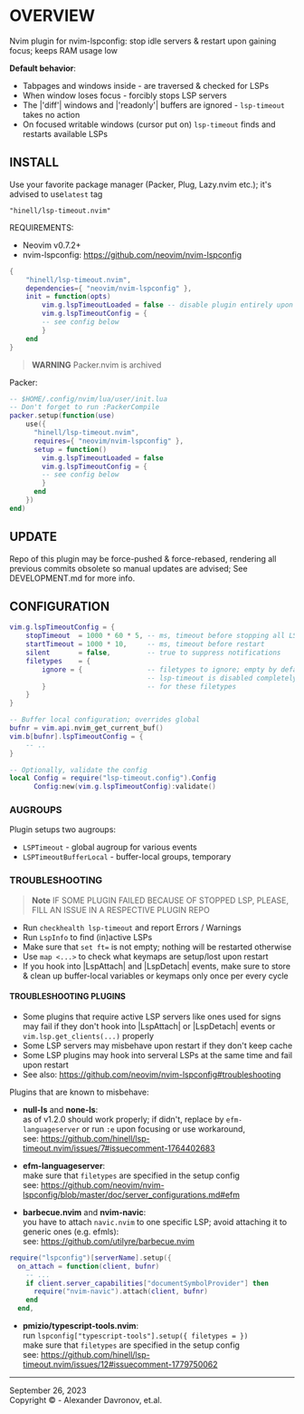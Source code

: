 # OVERVIEW

Nvim plugin for nvim-lspconfig: stop idle servers & restart upon gaining focus;
keeps RAM usage low

**Default behavior**:
* Tabpages and windows inside - are traversed & checked for LSPs
* When window loses focus - forcibly stops LSP servers
* The |'diff'| windows and |'readonly'| buffers are ignored - `lsp-timeout` takes no action
* On focused writable windows (cursor put on) `lsp-timeout` finds and restarts available LSPs 

## INSTALL
Use your favorite package manager (Packer, Plug, Lazy.nvim etc.); it's advised to use`latest` tag

```
"hinell/lsp-timeout.nvim"
```

REQUIREMENTS:

* Neovim v0.7.2+
* nvim-lspconfig: https://github.com/neovim/nvim-lspconfig

```lua
{
    "hinell/lsp-timeout.nvim",
    dependencies={ "neovim/nvim-lspconfig" },
    init = function(opts)
        vim.g.lspTimeoutLoaded = false -- disable plugin entirely upon startup 
        vim.g.lspTimeoutConfig = {
        -- see config below
        }
    end
}
```

> **WARNING**
> Packer.nvim is archived

Packer:
```lua
-- $HOME/.config/nvim/lua/user/init.lua
-- Don't forget to run :PackerCompile
packer.setup(function(use)
    use({
      "hinell/lsp-timeout.nvim",
      requires={ "neovim/nvim-lspconfig" },
      setup = function()
        vim.g.lspTimeoutLoaded = false
        vim.g.lspTimeoutConfig = {
        -- see config below
        }
      end
    })
end)
```

## UPDATE

Repo of this plugin may be force-pushed & force-rebased,
rendering all previous commits obsolete so manual updates are advised;
See DEVELOPMENT.md for more info.

<!-- ## API -->
## CONFIGURATION
```lua
vim.g.lspTimeoutConfig = {
    stopTimeout  = 1000 * 60 * 5, -- ms, timeout before stopping all LSPs 
    startTimeout = 1000 * 10,     -- ms, timeout before restart
    silent       = false,         -- true to suppress notifications
    filetypes    = {
        ignore = {                -- filetypes to ignore; empty by default
                                  -- lsp-timeout is disabled completely
        }                         -- for these filetypes
    }
}

-- Buffer local configuration; overrides global
bufnr = vim.api.nvim_get_current_buf() 
vim.b[bufnr].lspTimeoutConfig = {
    -- ..
}
```

```lua
-- Optionally, validate the config
local Config = require("lsp-timeout.config").Config
      Config:new(vim.g.lspTimeoutConfig):validate()
```

### AUGROUPS

Plugin setups two augroups:
* `LSPTimeout` - global augroup for various events 
* `LSPTimeoutBufferLocal` - buffer-local groups, temporary 

### TROUBLESHOOTING

> **Note**
> IF SOME PLUGIN FAILED BECAUSE OF STOPPED LSP, PLEASE, FILL AN ISSUE IN A RESPECTIVE PLUGIN REPO

* Run `checkhealth lsp-timeout` and report Errors / Warnings
* Run `LspInfo` to find (in)active LSPs
* Make sure that `set ft=` is not empty; nothing will be restarted otherwise
* Use `map <...>` to check what keymaps are setup/lost upon restart 
* If you hook into |LspAttach| and |LspDetach| events, make sure to store & clean up buffer-local variables or keymaps only once per every cycle

#### TROUBLESHOOTING PLUGINS
* Some plugins that require active LSP servers like ones used for signs may fail if they don't hook into |LspAttach| or |LspDetach| events or `vim.lsp.get_clients(...)` properly 
* Some LSP servers may misbehave upon restart if they don't keep cache
* Some LSP plugins may hook into serveral LSPs at the same time and fail upon restart
* See also: https://github.com/neovim/nvim-lspconfig#troubleshooting

Plugins that are known to misbehave:
* **null-ls** and **none-ls**:
<br/>as of v1.2.0 should work properly; if didn't, replace by `efm-languageserver` or run `:e` upon focusing or use workaround,
<br/>see: https://github.com/hinell/lsp-timeout.nvim/issues/7#issuecomment-1764402683

* **efm-languageserver**: 
<br/>make sure that `filetypes` are specified in the setup config
<br/>see: https://github.com/neovim/nvim-lspconfig/blob/master/doc/server_configurations.md#efm

* **barbecue.nvim** and **nvim-navic**:
<br/>you have to attach `navic.nvim` to one specific LSP; avoid attaching it to generic ones (e.g. efmls):
<br/>see: https://github.com/utilyre/barbecue.nvim 
```lua
require("lspconfig")[serverName].setup({
  on_attach = function(client, bufnr)
    -- ...
    if client.server_capabilities["documentSymbolProvider"] then
      require("nvim-navic").attach(client, bufnr)
    end
  end,
```

* **pmizio/typescript-tools.nvim**:
<br/>run `lspconfig["typescript-tools"].setup({ filetypes = })` 
<br/>make sure that `filetypes` are specified in the setup config
<br/>see: https://github.com/hinell/lsp-timeout.nvim/issues/12#issuecomment-1779750062

<!-- ## EXAMPLES -->
<!-- ## KEYBINDINGS -->
<!-- ## LEGENDARY -->

----

September 26, 2023</br>
Copyright ©  - Alexander Davronov, et.al.<br>
